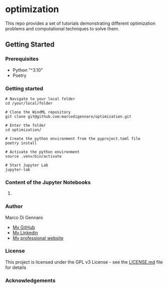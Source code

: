 # optimization

This repo provides a set of tutorials demonstrating different optimization problems and computational techniques to solve them.

## Getting Started

### Prerequisites

- Python "^3.10"
- Poetry 

### Getting started

```
# Navigate to your local folder
cd /your/local/folder

# Clone the WindML repository
git clone git@github.com:marcodigennaro/optimization.git

# Enter the folder
cd optimization/

# Create the python environment from the pyproject.toml file
poetry install

# Activate the python environment
source .venv/bin/activate

# Start Jupyter Lab
jupyter-lab  
```

### Content of the Jupyter Notebooks

  1. 



### Author

Marco Di Gennaro 
- [My GitHub](https://github.com/marcodigennaro)
- [My Linkedin](https://www.linkedin.com/in/marcodig/)
- [My professional website](https://atomistic-modelling.com/)

### License

This project is licensed under the GPL v3 License - see the [LICENSE.md](https://github.com/marcodigennaro/WindML/blob/main/LICENSE.md) file for details

 
### Acknowledgements




